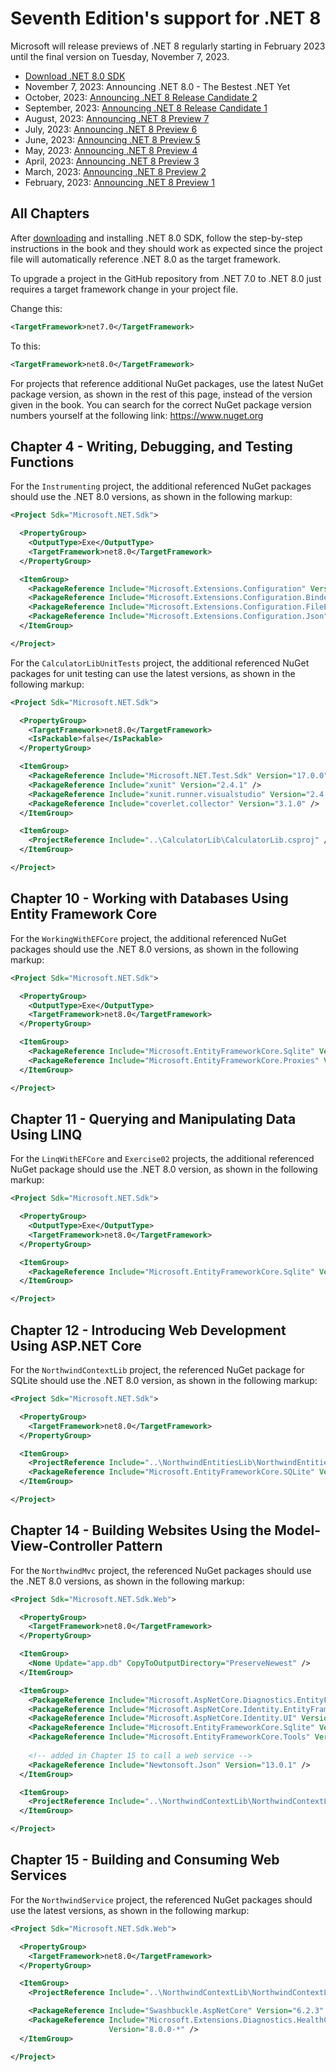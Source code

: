 # Seventh Edition's support for .NET 8

Microsoft will release previews of .NET 8 regularly starting in February 2023 until the final version on Tuesday, November 7, 2023.

- [Download .NET 8.0 SDK](https://dotnet.microsoft.com/download/dotnet/8.0)
- November 7, 2023: Announcing .NET 8.0 - The Bestest .NET Yet
- October, 2023: [Announcing .NET 8 Release Candidate 2](https://devblogs.microsoft.com/dotnet/announcing-dotnet-8-rc-2/)
- September, 2023: [Announcing .NET 8 Release Candidate 1](https://devblogs.microsoft.com/dotnet/announcing-dotnet-8-rc-1/)
- August, 2023: [Announcing .NET 8 Preview 7](https://devblogs.microsoft.com/dotnet/announcing-dotnet-8-preview-7/)
- July, 2023: [Announcing .NET 8 Preview 6](https://devblogs.microsoft.com/dotnet/announcing-dotnet-8-preview-6/)
- June, 2023: [Announcing .NET 8 Preview 5](https://devblogs.microsoft.com/dotnet/announcing-dotnet-8-preview-5/)
- May, 2023: [Announcing .NET 8 Preview 4](https://devblogs.microsoft.com/dotnet/announcing-dotnet-8-preview-4/)
- April, 2023: [Announcing .NET 8 Preview 3](https://devblogs.microsoft.com/dotnet/announcing-dotnet-8-preview-3/)
- March, 2023: [Announcing .NET 8 Preview 2](https://devblogs.microsoft.com/dotnet/announcing-dotnet-8-preview-2/)
- February, 2023: [Announcing .NET 8 Preview 1](https://devblogs.microsoft.com/dotnet/announcing-net-8-preview-1/)

## All Chapters

After [downloading](https://dotnet.microsoft.com/download/dotnet/8.0) and installing .NET 8.0 SDK, follow the step-by-step instructions in the book and they should work as expected since the project file will automatically reference .NET 8.0 as the target framework. 

To upgrade a project in the GitHub repository from .NET 7.0 to .NET 8.0 just requires a target framework change in your project file.

Change this:

```xml
<TargetFramework>net7.0</TargetFramework>
```

To this:

```xml
<TargetFramework>net8.0</TargetFramework>
```

For projects that reference additional NuGet packages, use the latest NuGet package version, as shown in the rest of this page, instead of the version given in the book. You can search for the correct NuGet package version numbers yourself at the following link: https://www.nuget.org

## Chapter 4 - Writing, Debugging, and Testing Functions

For the `Instrumenting` project, the additional referenced NuGet packages should use the .NET 8.0 versions, as shown in the following markup: 

```xml
<Project Sdk="Microsoft.NET.Sdk">

  <PropertyGroup>
    <OutputType>Exe</OutputType>
    <TargetFramework>net8.0</TargetFramework>
  </PropertyGroup>

  <ItemGroup>
    <PackageReference Include="Microsoft.Extensions.Configuration" Version="8.0.0-*" />
    <PackageReference Include="Microsoft.Extensions.Configuration.Binder" Version="8.0.0-*" />
    <PackageReference Include="Microsoft.Extensions.Configuration.FileExtensions" Version="8.0.0-*" />
    <PackageReference Include="Microsoft.Extensions.Configuration.Json" Version="8.0.0-*" />
  </ItemGroup>

</Project>
```

For the `CalculatorLibUnitTests` project, the additional referenced NuGet packages for unit testing can use the latest versions, as shown in the following markup:

```xml
<Project Sdk="Microsoft.NET.Sdk">

  <PropertyGroup>
    <TargetFramework>net8.0</TargetFramework>
    <IsPackable>false</IsPackable>
  </PropertyGroup>

  <ItemGroup>
    <PackageReference Include="Microsoft.NET.Test.Sdk" Version="17.0.0" />
    <PackageReference Include="xunit" Version="2.4.1" />
    <PackageReference Include="xunit.runner.visualstudio" Version="2.4.3" />
    <PackageReference Include="coverlet.collector" Version="3.1.0" />
  </ItemGroup>

  <ItemGroup>
    <ProjectReference Include="..\CalculatorLib\CalculatorLib.csproj" />
  </ItemGroup>

</Project>
```

## Chapter 10 - Working with Databases Using Entity Framework Core

For the `WorkingWithEFCore` project, the additional referenced NuGet packages should use the .NET 8.0 versions, as shown in the following markup:

```xml
<Project Sdk="Microsoft.NET.Sdk">

  <PropertyGroup>
    <OutputType>Exe</OutputType>
    <TargetFramework>net8.0</TargetFramework>
  </PropertyGroup>

  <ItemGroup>
    <PackageReference Include="Microsoft.EntityFrameworkCore.Sqlite" Version="8.0.0-*" />
    <PackageReference Include="Microsoft.EntityFrameworkCore.Proxies" Version="8.0.0-*" />
  </ItemGroup>

</Project>
```

## Chapter 11 - Querying and Manipulating Data Using LINQ

For the `LinqWithEFCore` and `Exercise02` projects, the additional referenced NuGet package should use the .NET 8.0 version, as shown in the following markup:
```xml
<Project Sdk="Microsoft.NET.Sdk">

  <PropertyGroup>
    <OutputType>Exe</OutputType>
    <TargetFramework>net8.0</TargetFramework>
  </PropertyGroup>

  <ItemGroup>
    <PackageReference Include="Microsoft.EntityFrameworkCore.Sqlite" Version="8.0.0-*" />
  </ItemGroup>

</Project>
```
## Chapter 12 - Introducing Web Development Using ASP.NET Core

For the `NorthwindContextLib` project, the referenced NuGet package for SQLite should use the .NET 8.0 version, as shown in the following markup:

```xml
<Project Sdk="Microsoft.NET.Sdk">

  <PropertyGroup>
    <TargetFramework>net8.0</TargetFramework>
  </PropertyGroup>

  <ItemGroup>
    <ProjectReference Include="..\NorthwindEntitiesLib\NorthwindEntitiesLib.csproj" />
    <PackageReference Include="Microsoft.EntityFrameworkCore.SQLite" Version="8.0.0-*" />
  </ItemGroup>

</Project>
```

## Chapter 14 - Building Websites Using the Model-View-Controller Pattern

For the `NorthwindMvc` project, the referenced NuGet packages should use the .NET 8.0 versions, as shown in the following markup:

```xml
<Project Sdk="Microsoft.NET.Sdk.Web">

  <PropertyGroup>
    <TargetFramework>net8.0</TargetFramework>
  </PropertyGroup>

  <ItemGroup>
    <None Update="app.db" CopyToOutputDirectory="PreserveNewest" />
  </ItemGroup>

  <ItemGroup>
    <PackageReference Include="Microsoft.AspNetCore.Diagnostics.EntityFrameworkCore" Version="8.0.0-*" />
    <PackageReference Include="Microsoft.AspNetCore.Identity.EntityFrameworkCore" Version="8.0.0-*" />
    <PackageReference Include="Microsoft.AspNetCore.Identity.UI" Version="8.0.0-*" />
    <PackageReference Include="Microsoft.EntityFrameworkCore.Sqlite" Version="8.0.0-*" />
    <PackageReference Include="Microsoft.EntityFrameworkCore.Tools" Version="8.0.0-*" />
    
    <!-- added in Chapter 15 to call a web service -->
    <PackageReference Include="Newtonsoft.Json" Version="13.0.1" />
  </ItemGroup>

  <ItemGroup>
    <ProjectReference Include="..\NorthwindContextLib\NorthwindContextLib.csproj" />
  </ItemGroup>

</Project>
```

## Chapter 15 - Building and Consuming Web Services

For the `NorthwindService` project, the referenced NuGet packages should use the latest versions, as shown in the following markup:

```xml
<Project Sdk="Microsoft.NET.Sdk.Web">

  <PropertyGroup>
    <TargetFramework>net8.0</TargetFramework>
  </PropertyGroup>

  <ItemGroup>
    <ProjectReference Include="..\NorthwindContextLib\NorthwindContextLib.csproj" />

    <PackageReference Include="Swashbuckle.AspNetCore" Version="6.2.3" />
    <PackageReference Include="Microsoft.Extensions.Diagnostics.HealthChecks.EntityFrameworkCore" 
                      Version="8.0.0-*" />
  </ItemGroup>

</Project>
```
